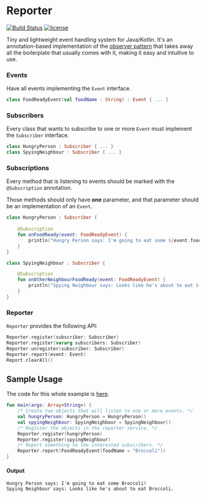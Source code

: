 # Reporter

[![Build Status](https://travis-ci.org/ImXico/Reporter.svg?branch=master)](https://travis-ci.org/ImXico/Reporter)
[![license](https://img.shields.io/github/license/mashape/apistatus.svg)](https://github.com/ImXico/reporter/blob/master/LICENSE.md)

Tiny and lightweight event handling system for Java/Kotlin. It's an annotation-based implementation of the [observer pattern](https://en.wikipedia.org/wiki/Observer_pattern) that takes away all the boilerplate that usually comes with it, making it easy and intuitive to use.

### Events
Have all events implementing the `Event` interface.
```kotlin
class FoodReadyEvent(val foodName : String) : Event { ... }
```

### Subscribers
Every class that wants to subscribe to one or more ```Event``` must implement the ```Subscriber``` interface.
```kotlin
class HungryPerson : Subscriber { ... }
class SpyingNeighbour : Subscriber { ... }
```

### Subscriptions
Every method that is listening to events should be marked with the `@Subscription` annotation.

Those methods should only have **one** parameter, and that parameter should be an implementation of an `Event`.
```kotlin
class HungryPerson : Subscriber {
 
    @Subscription
    fun onFoodReady(event: FoodReadyEvent) {
        println("Hungry Person says: I'm going to eat some ${event.foodName}!")
    }
}
```
```kotlin
class SpyingNeighbour : Subscriber {

    @Subscription
    fun onOtherNeighbourFoodReady(event: FoodReadyEvent) {
        println("Spying Neighbour says: Looks like he's about to eat ${event.foodName}...")
    }
}
```

### Reporter
`Reporter` provides the following API:
```kotlin
Reporter.register(subscriber: Subscriber)
Reporter.register(vararg subscribers: Subscriber) 
Reporter.unregister(subscriber: Subscriber)
Reporter.report(event: Event)
Report.clearAll()
```

## Sample Usage
The code for this whole example is [here](https://github.com/ImXico/Reporter/tree/master/src/example).
```kotlin
fun main(args: Array<String>) {
    /* Create two objects that will listen to one or more events. */
    val hungryPerson: HungryPerson = HungryPerson()
    val spyingNeighbour: SpyingNeighbour = SpyingNeighbour()
    /* Register the objects in the reporter service. */
    Reporter.register(hungryPerson)
    Reporter.register(spyingNeighbour)
    /* Report something to the interested subscribers. */
    Reporter.report(FoodReadyEvent(foodName = "Broccoli"))
}
```

#### Output
```
Hungry Person says: I'm going to eat some Broccoli!
Spying Neighbour says: Looks like he's about to eat Broccoli.
```
